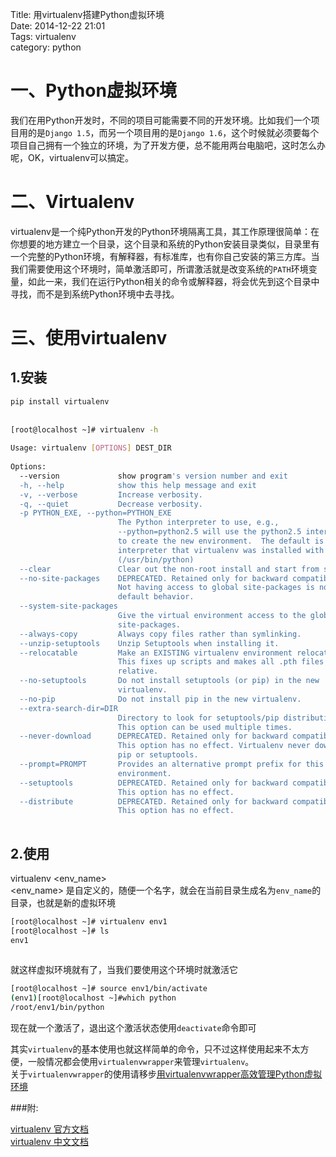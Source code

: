 Title: 用virtualenv搭建Python虚拟环境   
Date: 2014-12-22 21:01   
Tags: virtualenv   
category: python   
   
   
一、Python虚拟环境   
==============   
   
我们在用Python开发时，不同的项目可能需要不同的开发环境。比如我们一个项目用的是`Django 1.5`，而另一个项目用的是`Django 1.6`，这个时候就必须要每个项目自己拥有一个独立的环境，为了开发方便，总不能用两台电脑吧，这时怎么办呢，OK，virtualenv可以搞定。   
   
   
二、Virtualenv   
==========   
   
virtualenv是一个纯Python开发的Python环境隔离工具，其工作原理很简单：在你想要的地方建立一个目录，这个目录和系统的Python安装目录类似，目录里有一个完整的Python环境，有解释器，有标准库，也有你自己安装的第三方库。当我们需要使用这个环境时，简单激活即可，所谓激活就是改变系统的`PATH`环境变量，如此一来，我们在运行Python相关的命令或解释器，将会优先到这个目录中寻找，而不是到系统Python环境中去寻找。   
   
   
三、使用virtualenv   
==============   
   
1.安装   
------   
   
```bash   
pip install virtualenv   
   
   
[root@localhost ~]# virtualenv -h   
   
Usage: virtualenv [OPTIONS] DEST_DIR   
   
Options:   
  --version             show program's version number and exit   
  -h, --help            show this help message and exit   
  -v, --verbose         Increase verbosity.   
  -q, --quiet           Decrease verbosity.   
  -p PYTHON_EXE, --python=PYTHON_EXE   
                        The Python interpreter to use, e.g.,   
                        --python=python2.5 will use the python2.5 interpreter   
                        to create the new environment.  The default is the   
                        interpreter that virtualenv was installed with   
                        (/usr/bin/python)   
  --clear               Clear out the non-root install and start from scratch.   
  --no-site-packages    DEPRECATED. Retained only for backward compatibility.   
                        Not having access to global site-packages is now the   
                        default behavior.   
  --system-site-packages   
                        Give the virtual environment access to the global   
                        site-packages.   
  --always-copy         Always copy files rather than symlinking.   
  --unzip-setuptools    Unzip Setuptools when installing it.   
  --relocatable         Make an EXISTING virtualenv environment relocatable.   
                        This fixes up scripts and makes all .pth files   
                        relative.   
  --no-setuptools       Do not install setuptools (or pip) in the new   
                        virtualenv.   
  --no-pip              Do not install pip in the new virtualenv.   
  --extra-search-dir=DIR   
                        Directory to look for setuptools/pip distributions in.   
                        This option can be used multiple times.   
  --never-download      DEPRECATED. Retained only for backward compatibility.   
                        This option has no effect. Virtualenv never downloads   
                        pip or setuptools.   
  --prompt=PROMPT       Provides an alternative prompt prefix for this   
                        environment.   
  --setuptools          DEPRECATED. Retained only for backward compatibility.   
                        This option has no effect.   
  --distribute          DEPRECATED. Retained only for backward compatibility.   
                        This option has no effect.   
   
```   
   
   
   
   
2.使用   
-------   
   
virtualenv <env_name\>   
<env_name\> 是自定义的，随便一个名字，就会在当前目录生成名为`env_name`的目录，也就是新的虚拟环境   
   
```bash   
[root@localhost ~]# virtualenv env1   
[root@localhost ~]# ls   
env1   
   
```   
   
就这样虚拟环境就有了，当我们要使用这个环境时就激活它   
   
```bash   
[root@localhost ~]# source env1/bin/activate   
(env1)[root@localhost ~]#which python   
/root/env1/bin/python   
```   
   
现在就一个激活了，退出这个激活状态使用`deactivate`命令即可   
   
其实`virtualenv`的基本使用也就这样简单的命令，只不过这样使用起来不太方便，一般情况都会使用`virtualenvwrapper`来管理`virtualenv`。   
关于`virtualenvwrapper`的使用请移步[用virtualenvwrapper高效管理Python虚拟环境](/yong-virtualenvwrappergao-xiao-guan-li-pythonxu-ni-huan-jing.html)   
   
   
###附:   
   
   [virtualenv 官方文档](https://virtualenv.readthedocs.org/en/latest/)   
   [virtualenv 中文文档](http://virtualenv-chinese-docs.readthedocs.org/en/latest/)   
